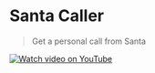# Santa Caller

> Get a personal call from Santa

[![Watch video on YouTube](https://img.youtube.com/vi/OKbzqy5tHsI/0.jpg)](https://www.youtube.com/watch?v=OKbzqy5tHsI)


